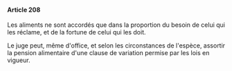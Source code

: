 #### Article 208

Les aliments ne sont accordés que dans la proportion du besoin de celui qui les réclame, et de la fortune de celui qui les doit.

Le juge peut, même d'office, et selon les circonstances de l'espèce, assortir la pension alimentaire d'une clause de variation permise par les lois en vigueur.

